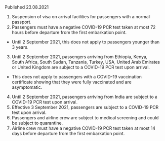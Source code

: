 Published 23.08.2021
1. Suspension of visa on arrival facilities for passengers with a normal passport.
2. Passengers must have a negative COVID-19 PCR test taken at most 72 hours before departure from the first embarkation point.
- Until 2 September 2021, this does not apply to passengers younger than 3 years.
3. Until 2 September 2021, passengers arriving from Ethiopia, Kenya, South Africa, South Sudan, Tanzania, Turkey, USA, United Arab Emirates or United Kingdom are subject to a COVID-19 PCR test upon arrival.
- This does not apply to passengers with a COVID-19 vaccination certificate showing that they were fully vaccinated and are asymptomatic.
4. Until 2 September 2021, passengers arriving from India are subject to a COVID-19 PCR test upon arrival. 
5. Effective 3 September 2021, passengers are subject to a COVID-19 PCR test upon arrival.
6. Passengers and airline crew are subject to medical screening and could be subject to quarantine.
7. Airline crew must have a negative COVID-19 PCR test taken at most 14 days before departure from the first embarkation point.

